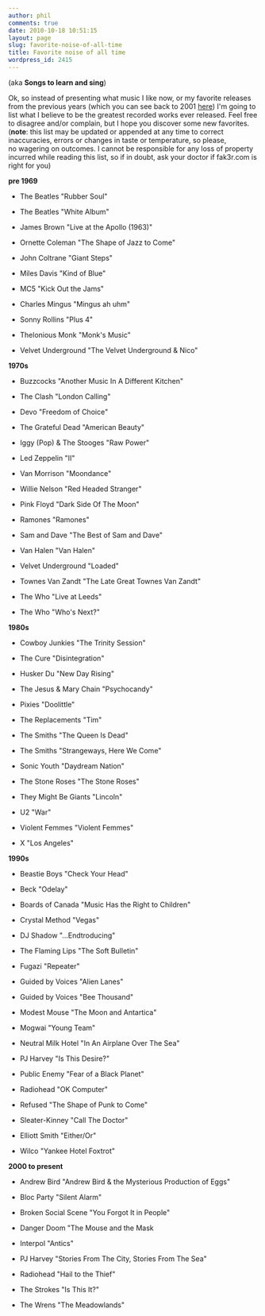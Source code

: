 ```yaml
---
author: phil
comments: true
date: 2010-10-18 10:51:15
layout: page
slug: favorite-noise-of-all-time
title: Favorite noise of all time
wordpress_id: 2415
---
```


﻿(aka **Songs to learn and sing**)

Ok, so instead of presenting what music I like now, or my favorite releases from the previous years (which you can see back to 2001 [here](http://fak3r.com/noise/)) I'm going to list what I believe to be the greatest recorded works ever released. Feel free to disagree and/or complain, but I hope you discover some new favorites. (**note**: this list may be updated or appended at any time to correct inaccuracies, errors or changes in taste or temperature, so please, no wagering on outcomes. I cannot be responsible for any loss of property incurred while reading this list, so if in doubt, ask your doctor if fak3r.com is right for you)

﻿**pre 1969**



	
  * The Beatles "Rubber Soul"

	
  * The Beatles "White Album"

	
  * James Brown "Live at the Apollo (1963)"

	
  * Ornette Coleman "The Shape of Jazz to Come"

	
  * John Coltrane "Giant Steps"

	
  * Miles Davis "Kind of Blue"

	
  * MC5 "Kick Out the Jams"

	
  * Charles Mingus "Mingus ah uhm"

	
  * Sonny Rollins "Plus 4"

	
  * Thelonious Monk "Monk's Music"

	
  * Velvet Underground "The Velvet Underground & Nico"


**1970s**



	
  * Buzzcocks "Another Music In A Different Kitchen"

	
  * The Clash "London Calling"

	
  * Devo "Freedom of Choice"

	
  * The Grateful Dead "American Beauty"

	
  * Iggy (Pop) & The Stooges "Raw Power"

	
  * Led Zeppelin "II"

	
  * Van Morrison "Moondance"

	
  * Willie Nelson "Red Headed Stranger"

	
  * Pink Floyd "Dark Side Of The Moon"

	
  * Ramones "Ramones"

	
  * Sam and Dave "The Best of Sam and Dave"

	
  * Van Halen "Van Halen"

	
  * Velvet Underground "Loaded"

	
  * Townes Van Zandt "The Late Great Townes Van Zandt"

	
  * The Who "Live at Leeds"

	
  * The Who "Who's Next?"


**1980s**



	
  * Cowboy Junkies "The Trinity Session"

	
  * The Cure "Disintegration"

	
  * Husker Du "New Day Rising"

	
  * The Jesus & Mary Chain "Psychocandy"

	
  * Pixies "Doolittle"

	
  * The Replacements "Tim"

	
  * The Smiths "The Queen Is Dead"

	
  * The Smiths "Strangeways, Here We Come"

	
  * Sonic Youth "Daydream Nation"

	
  * The Stone Roses "The Stone Roses"

	
  * They Might Be Giants "Lincoln"

	
  * U2 "War"

	
  * Violent Femmes "Violent Femmes"

	
  * X "Los Angeles"


**1990s**



	
  * Beastie Boys "Check Your Head"

	
  * Beck "Odelay"

	
  * Boards of Canada "Music Has the Right to Children"

	
  * Crystal Method "Vegas"

	
  * DJ Shadow "...Endtroducing"

	
  * The Flaming Lips "The Soft Bulletin"

	
  * Fugazi "Repeater"

	
  * Guided by Voices "Alien Lanes"

	
  * Guided by Voices "Bee Thousand"

	
  * Modest Mouse "The Moon and Antartica"

	
  * Mogwai "Young Team"

	
  * Neutral Milk Hotel "In An Airplane Over The Sea"

	
  * PJ Harvey "Is This Desire?"

	
  * Public Enemy "Fear of a Black Planet"

	
  * Radiohead "OK Computer"

	
  * Refused "The Shape of Punk to Come"

	
  * Sleater-Kinney "Call The Doctor"

	
  * Elliott Smith "Either/Or"

	
  * Wilco "Yankee Hotel Foxtrot"


**2000 to present**



	
  * Andrew Bird "Andrew Bird & the Mysterious Production of Eggs"

	
  * Bloc Party "Silent Alarm"

	
  * Broken Social Scene "You Forgot It in People"

	
  * Danger Doom "The Mouse and the Mask

	
  * Interpol "Antics"

	
  * PJ Harvey "Stories From The City, Stories From The Sea"

	
  * Radiohead "Hail to the Thief"

	
  * The Strokes "Is This It?"

	
  * The Wrens "The Meadowlands"


